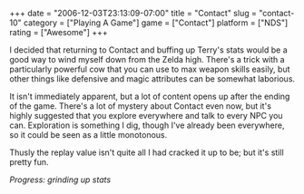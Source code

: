 +++
date = "2006-12-03T23:13:09-07:00"
title = "Contact"
slug = "contact-10"
category = ["Playing A Game"]
game = ["Contact"]
platform = ["NDS"]
rating = ["Awesome"]
+++

I decided that returning to Contact and buffing up Terry's stats would be a good way to wind myself down from the Zelda high.  There's a trick with a particularly powerful cow that you can use to max weapon skills easily, but other things like defensive and magic attributes can be somewhat laborious.

It isn't immediately apparent, but a lot of content opens up after the ending of the game.  There's a lot of mystery about Contact even now, but it's highly suggested that you explore everywhere and talk to every NPC you can.  Exploration is something I dig, though I've already been everywhere, so it could be seen as a little monotonous.

Thusly the replay value isn't quite all I had cracked it up to be; but it's still pretty fun.

<i>Progress: grinding up stats</i>